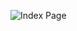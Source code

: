 ![Index Page](https://github.com/ManasChoudhary-01/Registration-Form-for-BITS-Merchandise/assets/151459346/1dc25b96-6cc7-4c24-82be-d39e8f59f579)
